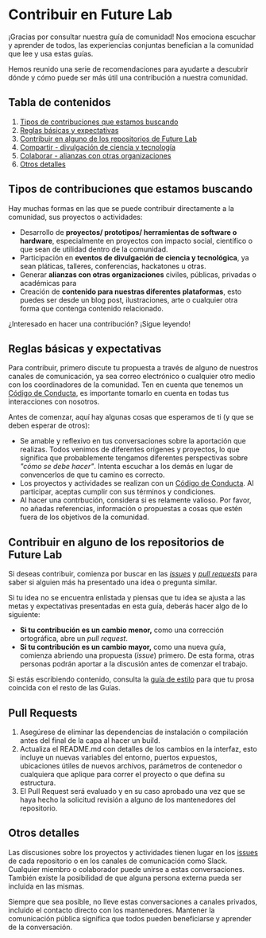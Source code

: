 # Contribuir en Future Lab

¡Gracias por consultar nuestra guía de comunidad! Nos emociona escuchar y aprender de todos, las experiencias conjuntas benefician a la comunidad que lee y usa estas guías.

Hemos reunido una serie de recomendaciones para ayudarte a descubrir dónde y cómo puede ser más útil una contribución a nuestra comunidad.

## Tabla de contenidos

1. [Tipos de contribuciones que estamos buscando](#Tipos-de-contribuciones-que-estamos-buscando)
2. [Reglas básicas y expectativas](#Reglas-básicas-y-expectativas)
3. [Contribuir en alguno de los repositorios de Future Lab](#Contribuir-en-alguno-de-los-repositorios-de-Future-Lab)
4. [Compartir - divulgación de ciencia y tecnología](#style-guide)
5. [Colaborar - alianzas con otras organizaciones](#setting-up-your-environment)
6. [Otros detalles](#Otros-detalles)

## Tipos de contribuciones que estamos buscando

Hay muchas formas en las que se puede contribuir directamente a la comunidad, sus proyectos o actividades:

- Desarrollo de **proyectos/ prototipos/ herramientas de software o hardware**, especialmente en proyectos con impacto social, científico o que sean de utilidad dentro de la comunidad.
- Participación en **eventos de divulgación de ciencia y tecnológica**, ya sean pláticas, talleres, conferencias, hackatones u otras.
- Generar **alianzas con otras organizaciones** civiles, públicas, privadas o académicas para
- Creación de **contenido para nuestras diferentes plataformas**, esto puedes ser desde un blog post, ilustraciones, arte o cualquier otra forma que contenga contenido relacionado.

¿Interesado en hacer una contribución? ¡Sigue leyendo!

## Reglas básicas y expectativas

Para contribuir, primero discute tu propuesta a través de alguno de nuestros canales de comunicación, ya sea correo electrónico o cualquier otro medio con los coordinadores de la comunidad. Ten en cuenta que tenemos un [Código de Conducta](./COD.md), es importante tomarlo en cuenta en todas tus interacciones con nosotros.

Antes de comenzar, aquí hay algunas cosas que esperamos de ti (y que se deben esperar de otros):

* Se amable y reflexivo en tus conversaciones sobre la aportación que realizas. Todos venimos de diferentes orígenes y proyectos, lo que significa que probablemente tengamos diferentes perspectivas sobre _"cómo se debe hacer"_. Intenta escuchar a los demás en lugar de convencerlos de que tu camino es correcto.
* Los proyectos y actividades se realizan con un [Código de Conducta](./COD.md). Al participar, aceptas cumplir con sus términos y condiciones.
* Al hacer una contrbución, considera si es relamente valioso. Por favor, no añadas referencias, información o propuestas a cosas que estén fuera de los objetivos de la comunidad.

## Contribuir en alguno de los repositorios de Future Lab
Si deseas contribuir, comienza por buscar en las [*issues*](https://github.com/github/opensource.guide/issues) y [*pull requests*](https://github.com/github/opensource.guide/pulls) para saber si alguien más ha presentado una idea o pregunta similar.

Si tu idea no se encuentra enlistada y piensas que tu idea se ajusta a las metas y expectativas presentadas en esta guía, deberás hacer algo de lo siguiente:
* **Si tu contribución es un cambio menor,** como una corrección ortográfica, abre un *pull request*.
* **Si tu contribución es un cambio mayor,** como una nueva guía, comienza abriendo una propuesta (*issue*) primero. De esta forma, otras personas podrán aportar a la discusión antes de comenzar el trabajo.

Si estás escribiendo contenido, consulta la [guía de estilo](./docs/styleguide.md) para que tu prosa coincida con el resto de las Guías.

## Pull Requests

1. Asegúrese de eliminar las dependencias de instalación o compilación antes del final de la capa al hacer un build.
2. Actualiza el README.md con detalles de los cambios en la interfaz, esto incluye un nuevas variables del entorno, puertos expuestos, ubicaciones útiles de nuevos archivos, parámetros de contenedor o cualquiera que aplique para correr el proyecto o que defina su estructura.
3. El Pull Request será evaluado y en su caso aprobado una vez que se haya hecho la solicitud revisión a alguno de los mantenedores del repositorio.


## Otros detalles

Las discusiones sobre los proyectos y actividades tienen lugar en los [issues](https://github.com/futurelabmx/community/issues) de cada repositorio o en los canales de comunicación como Slack. Cualquier miembro o colaborador puede unirse a estas conversaciones. También existe la posibilidad de que alguna persona externa pueda ser incluida en las mismas.

Siempre que sea posible, no lleve estas conversaciones a canales privados, incluido el contacto directo con los mantenedores. Mantener la comunicación pública significa que todos pueden beneficiarse y aprender de la conversación.
